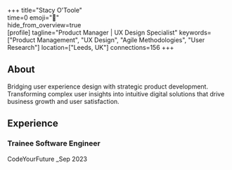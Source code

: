 +++ 
title="Stacy O'Toole"  
time=0 
emoji="👤"  
hide_from_overview=true  
[profile] 
tagline="Product Manager | UX Design Specialist" 
keywords=["Product Management", "UX Design", "Agile Methodologies", "User Research"] 
location=["Leeds, UK"] 
connections=156 
+++

## About

Bridging user experience design with strategic product development. Transforming complex user insights into intuitive digital solutions that drive business growth and user satisfaction.

## Experience

### Trainee Software Engineer

CodeYourFuture
\_Sep 2023
